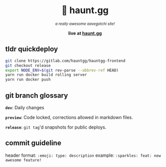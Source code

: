 <div align=center>

# 👻 haunt.gg

<small>

*a really awesome aavegotchi site!*

</small>

**live at [haunt.gg](https://haunt.gg)**

</div>

## tldr quickdeploy

```bash
git clone https://gitlab.com/hauntgg/hauntgg-frontend
git checkout release
export NODE_ENV=$(git rev-parse --abbrev-ref HEAD)
yarn run docker build rolling server
yarn run docker push
```

## git branch glossary

**`dev`**: Daily changes

**`preview`**: Code locked, corrections allowed in markdown files.

**`release`**: `git tag`'d snapshots for public deploys.

## commit guideline

header format: `:emoji: type: description`
example: `:sparkles: feat: new awesome feature!`

